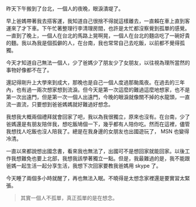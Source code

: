 <!--
[date]: 2011-07-04
[title]: 因為想念，所以孤單
[name]: lonely-of-missing
[tag]: lonely | 孤單, intern | 實習
[photo]: http://i.minus.com/jfbu336twJraA.png
-->

昨天下午搬到了台北，一個人的夜晚，眼淚潰堤了。

早上爸媽帶著我去搭客運，我知道自己很捨不得就這樣離去，一直賴在車上直到客運來了才下車。下午忙著整理行李清理房間，也許是太忙都沒察覺到孤單的感覺。一直到了晚上，一個人在台北的馬路上晃啊晃，一個人在台北的麵店吃了一碗好貴的麵。我以為我是個孤僻的人，在台南，我也常常自己去吃飯，以前都不覺得孤獨。

今天才知道自己無法一個人，少了爸媽少了朋友少了女朋友，以往視為理所當然的事物好像都不在了。

還記得剛升上大學來到成大，那晚也是自己一個人度過那颱風夜。在過去的三年內，也有過一兩次想家想到流淚。但今天是第一次這麼的難過這麼地想家，也不是第一次出遠門，但是第一次一個人出遠門，今晚的眼淚就像關不掉的水龍頭，一直流一直流，只要想到爸爸媽媽就好難過好想念。

我想我大概兩個禮拜就會回家了吧，我以為我很獨立，原來也沒有。在台南，少了爸媽還是有朋友陪伴我，想吃飯鳩個一下，幾乎都有人陪你吃。然而在這裡，儘管我想找人吃飯也沒人陪我了。總是在我身邊的女朋友也出國遊玩了， MSN 也變得冷清。

一直以來都說想出國念書，看來我也無法了，出國可不是想回家就能回家。以後工作我想難免也要上北部，我想我該學著獨立一點。但是，我最難過的是，我不能跟爸媽一起生活一起分享生活，我想下次回家要教我爸媽用 skype 了。

今天睡了兩個多小時就醒了，再也無法入眠。不曉得是太想念家裡還是要實習太緊張。

> 其實一個人不孤單，真正孤單的是在想念。



